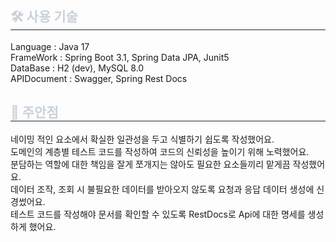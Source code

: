 <div align= "center">
    </div>
    <div style="text-align:left;">   
    <div style="font-weight: 700; font-size: 15px; text-align: left; color: #c9d1d9;">  </div> 
    </div>
    <div style="text-align:left;"> 
    <div style="font-weight: 700; font-size: 15px; text-align: left; color: #c9d1d9;">  </div> 
    </div>
    <h2 style="border-bottom: 1px solid #21262d; color: #c9d1d9;"> 🛠️ 사용 기술  </h2>
    <div style="margin: ; text-align: left;" "text-align: left;">
    Language : Java 17 <br>
    FrameWork : Spring Boot 3.1, Spring Data JPA, Junit5 <br>
    DataBase : H2 (dev), MySQL 8.0 <br>
    APIDocument : Swagger, Spring Rest Docs 
    </div>
    <div style="text-align: left;">
    <h2 style="border-bottom: 1px solid #21262d; color: #c9d1d9;"> 🤔 주안점 </h2>
      네이밍 적인 요소에서 확실한 일관성을 두고 식별하기 쉽도록 작성했어요. <br>
      도메인의 계층별 테스트 코드를 작성하여 코드의 신뢰성을 높이기 위해 노력했어요. <br>
      분담하는 역할에 대한 책임을 잘게 쪼개지는 않아도 필요한 요소들끼리 맡게끔 작성했어요. <br>
      데이터 조작, 조회 시 불필요한 데이터를 받아오지 않도록 요청과 응답 데이터 생성에 신경썼어요. <br>
      테스트 코드를 작성해야 문서를 확인할 수 있도록 RestDocs로 Api에 대한 명세를 생성하게 했어요.
          </div> 
    </div>
    <br>
           
           
           
